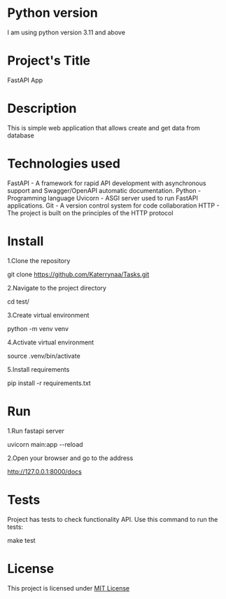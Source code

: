 # Python version

I am using python version 3.11 and above

# Project's Title

FastAPI App

# Description

This is simple web application that allows create and get data from database

# Technologies used

FastAPI - A framework for rapid API development with asynchronous support and Swagger/OpenAPI automatic documentation.
Python - Programming language
Uvicorn - ASGI server used to run FastAPI applications.
Git - A version control system for code collaboration
HTTP - The project is built on the principles of the HTTP protocol

# Install 

1.Clone the repository

git clone https://github.com/Katerrynaa/Tasks.git

2.Navigate to the project directory

cd test/

3.Create virtual environment

python -m venv venv

4.Activate virtual environment

source .venv/bin/activate

5.Install requirements

pip install -r requirements.txt

# Run 

1.Run fastapi server

uvicorn main:app --reload

2.Open your browser and go to the address

http://127.0.0.1:8000/docs

# Tests

Project has tests to check functionality API. Use this command to run the tests:

make test

# License 

This project is licensed under [MIT License](C:\Users\katad\Desktop\python\test\LICENSE.md)




